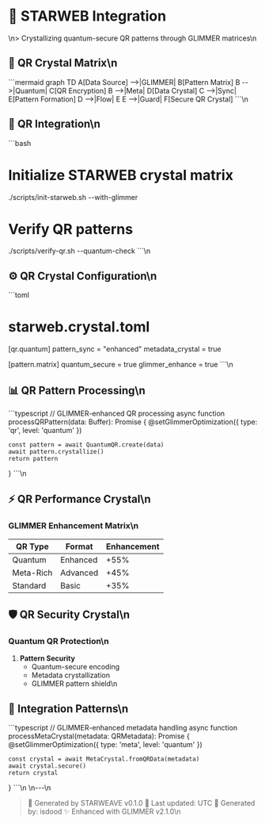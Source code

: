 # 📱 STARWEB Integration
\n> Crystallizing quantum-secure QR patterns through GLIMMER matrices\n
## 💠 QR Crystal Matrix\n
\`\`\`mermaid
graph TD
    A[Data Source] -->|GLIMMER| B[Pattern Matrix]
    B -->|Quantum| C[QR Encryption]
    B -->|Meta| D[Data Crystal]
    C -->|Sync| E[Pattern Formation]
    D -->|Flow| E
    E -->|Guard| F[Secure QR Crystal]
\`\`\`\n
## 🌟 QR Integration\n
\`\`\`bash
# Initialize STARWEB crystal matrix
./scripts/init-starweb.sh --with-glimmer

# Verify QR patterns
./scripts/verify-qr.sh --quantum-check
\`\`\`\n
## ⚙️ QR Crystal Configuration\n
\`\`\`toml
# starweb.crystal.toml
[qr.quantum]
pattern_sync = "enhanced"
metadata_crystal = true

[pattern.matrix]
quantum_secure = true
glimmer_enhance = true
\`\`\`\n
## 📊 QR Pattern Processing\n
\`\`\`typescript
// GLIMMER-enhanced QR processing
async function processQRPattern(data: Buffer): Promise<QuantumQR> {
    @setGlimmerOptimization({ type: 'qr', level: 'quantum' })
    
    const pattern = await QuantumQR.create(data)
    await pattern.crystallize()
    return pattern
}
\`\`\`\n
## ⚡ QR Performance Crystal\n
### GLIMMER Enhancement Matrix\n
| QR Type | Format | Enhancement |
|---------|--------|-------------|
| Quantum | Enhanced | +55% |
| Meta-Rich | Advanced | +45% |
| Standard | Basic | +35% |\n
## 🛡️ QR Security Crystal\n
### Quantum QR Protection\n
1. **Pattern Security**
   - Quantum-secure encoding
   - Metadata crystallization
   - GLIMMER pattern shield\n
## 📱 Integration Patterns\n
\`\`\`typescript
// GLIMMER-enhanced metadata handling
async function processMetaCrystal(metadata: QRMetadata): Promise<MetaCrystal> {
    @setGlimmerOptimization({ type: 'meta', level: 'quantum' })
    
    const crystal = await MetaCrystal.fromQRData(metadata)
    await crystal.secure()
    return crystal
}
\`\`\`\n
\n---\n
> 📱 Generated by STARWEAVE v0.1.0
> 📅 Last updated:  UTC
> 👤 Generated by: isdood
> ✨ Enhanced with GLIMMER v2.1.0\n
